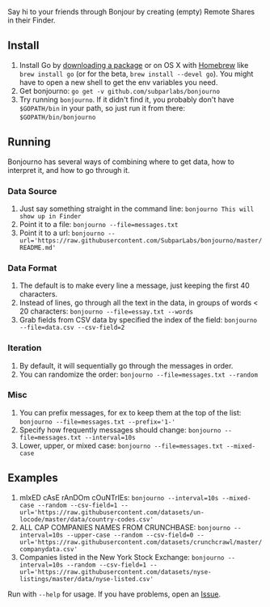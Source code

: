 Say hi to your friends through Bonjour by creating (empty) Remote Shares in
their Finder.

Install
-------

1. Install Go by [downloading a package](https://golang.org/dl/) or on OS X with [Homebrew](http://brew.sh/) like `brew install go` (or for the beta, `brew install --devel go`). You might have to open a new shell to get the env variables you need.
2. Get bonjourno: `go get -v github.com/subparlabs/bonjourno`
3. Try running `bonjourno`. If it didn't find it, you probably don't have `$GOPATH/bin` in your path, so just run it from there: `$GOPATH/bin/bonjourno`


Running
-------

Bonjourno has several ways of combining where to get data, how to interpret it, and how to go through it.

### Data Source
1. Just say something straight in the command line: `bonjourno This will show up in Finder`
2. Point it to a file: `bonjourno --file=messages.txt`
3. Point it to a url: `bonjourno --url='https://raw.githubusercontent.com/SubparLabs/bonjourno/master/README.md'`

### Data Format
1. The default is to make every line a message, just keeping the first 40 characters.
2. Instead of lines, go through all the text in the data, in groups of words < 20 characters: `bonjourno --file=essay.txt --words`
3. Grab fields from CSV data by specified the index of the field: `bonjourno --file=data.csv --csv-field=2`

### Iteration
1. By default, it will sequentially go through the messages in order.
2. You can randomize the order: `bonjourno --file=messages.txt --random`

### Misc
1. You can prefix messages, for ex to keep them at the top of the list: `bonjourno --file=messages.txt --prefix='1-'`
2. Specify how frequently messages should change: `bonjourno --file=messages.txt --interval=10s`
3. Lower, upper, or mixed case: `bonjourno --file=messages.txt --mixed-case`


Examples
--------

1. mIxED cAsE rAnDOm cOuNTrIEs: `bonjourno --interval=10s --mixed-case --random --csv-field=1 --url='https://raw.githubusercontent.com/datasets/un-locode/master/data/country-codes.csv'`
2. ALL CAP COMPANIES NAMES FROM CRUNCHBASE: `bonjourno --interval=10s --upper-case --random --csv-field=0 --url='https://raw.githubusercontent.com/datasets/crunchcrawl/master/companydata.csv'`
3. Companies listed in the New York Stock Exchange: `bonjourno --interval=10s --random --csv-field=1 --url='https://raw.githubusercontent.com/datasets/nyse-listings/master/data/nyse-listed.csv'`

Run with `--help` for usage. If you have problems, open an [Issue](https://github.com/SubparLabs/bonjourno/issues).
